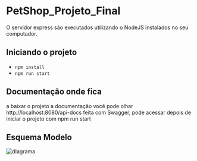 # PetShop_Projeto_Final


O servidor express são executados utilizando o NodeJS instalados no seu computador.

## Iniciando o projeto

- `npm install`
- `npm run start`

## Documentação onde fica

a baixar o projeto a documentação você pode olhar http://localhost:8080/api-docs feita com Swagger, pode acessar depois de iniciar o projeto com npm run start

## Esquema Modelo



![diagrama](https://user-images.githubusercontent.com/53371429/196824972-5fa41927-0327-4853-9bb6-c2451a27d8cc.jpg)
